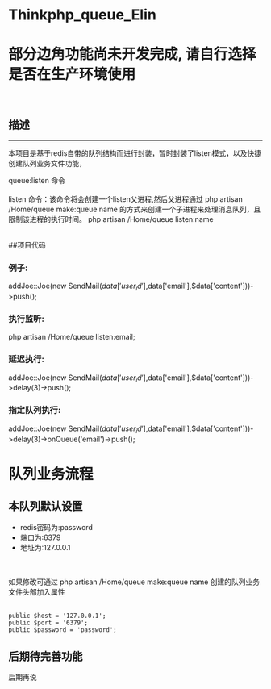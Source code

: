 Thinkphp_queue_Elin
====
# 部分边角功能尚未开发完成, 请自行选择是否在生产环境使用<br>
<br>

## 描述
----
本项目是基于redis自带的队列结构而进行封装，暂时封装了listen模式，以及快捷创建队列业务文件功能，<br>

queue:listen 命令<br>
<br>
listen 命令：该命令将会创建一个listen父进程,然后父进程通过 php artisan /Home/queue make:queue name 的方式来创建一个子进程来处理消息队列，且限制该进程的执行时间。 php artisan /Home/queue listen:name
<br>
<br>

##项目代码
### 例子:<br>
addJoe::Joe(new SendMail($data['user_id'],$data['email'],$data['content']))->push();<br>

### 执行监听:<br>
php artisan /Home/queue listen:email;<br>

### 延迟执行:<br>
addJoe::Joe(new SendMail($data['user_id'],$data['email'],$data['content']))->delay(3)->push();<br>

### 指定队列执行:<br>
addJoe::Joe(new SendMail($data['user_id'],$data['email'],$data['content']))->delay(3)->onQueue('email')->push();<br>


队列业务流程
=====
本队列默认设置<br>
----

* redis密码为:password
* 端口为:6379
* 地址为:127.0.0.1
<br>
<br>
如果修改可通过 php artisan /Home/queue make:queue name 创建的队列业务文件头部加入属性<br><br>

`public $host = '127.0.0.1';`
<br>
`public $port = '6379';`
<br>
`public $password = 'password';`
<br>

后期待完善功能<br>
------
后期再说<br>
